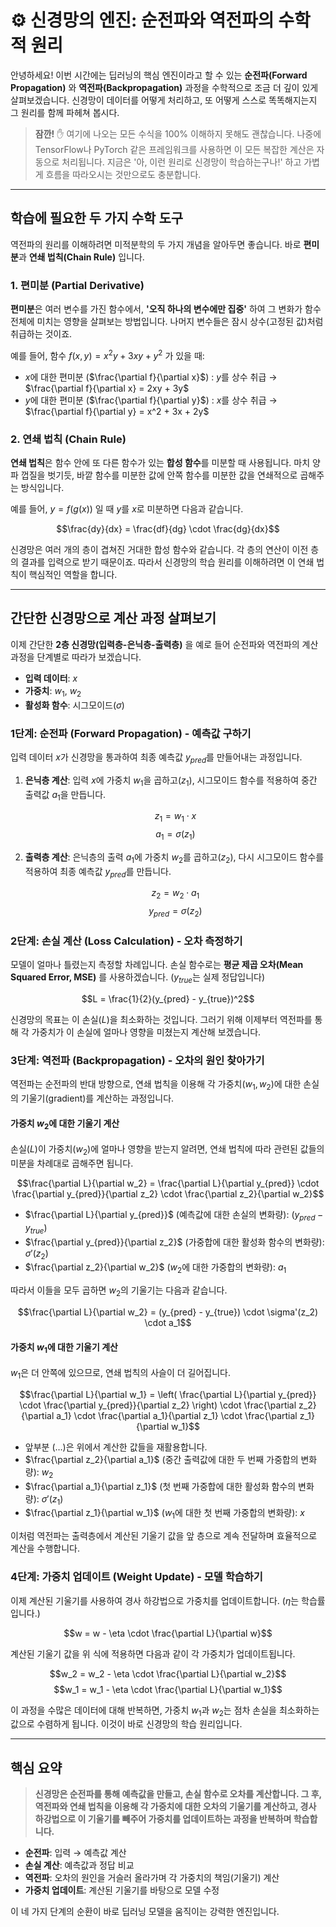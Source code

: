# ⚙️ 신경망의 엔진: 순전파와 역전파의 수학적 원리

안녕하세요! 이번 시간에는 딥러닝의 핵심 엔진이라고 할 수 있는 **순전파(Forward Propagation)** 와 **역전파(Backpropagation)** 과정을 수학적으로 조금 더 깊이 있게 살펴보겠습니다. 신경망이 데이터를 어떻게 처리하고, 또 어떻게 스스로 똑똑해지는지 그 원리를 함께 파헤쳐 봅시다.

> **잠깐!** ✋
> 여기에 나오는 모든 수식을 100% 이해하지 못해도 괜찮습니다. 나중에 TensorFlow나 PyTorch 같은 프레임워크를 사용하면 이 모든 복잡한 계산은 자동으로 처리됩니다. 지금은 '아, 이런 원리로 신경망이 학습하는구나!' 하고 가볍게 흐름을 따라오시는 것만으로도 충분합니다.

---

## 학습에 필요한 두 가지 수학 도구

역전파의 원리를 이해하려면 미적분학의 두 가지 개념을 알아두면 좋습니다. 바로 **편미분**과 **연쇄 법칙(Chain Rule)** 입니다.

### 1. 편미분 (Partial Derivative)

**편미분**은 여러 변수를 가진 함수에서, **'오직 하나의 변수에만 집중'** 하여 그 변화가 함수 전체에 미치는 영향을 살펴보는 방법입니다. 나머지 변수들은 잠시 상수(고정된 값)처럼 취급하는 것이죠.

예를 들어, 함수 $f(x,y) = x^2y + 3xy + y^2$ 가 있을 때:

- $x$에 대한 편미분 ($\frac{\partial f}{\partial x}$) : $y$를 상수 취급 → $\frac{\partial f}{\partial x} = 2xy + 3y$
- $y$에 대한 편미분 ($\frac{\partial f}{\partial y}$) : $x$를 상수 취급 → $\frac{\partial f}{\partial y} = x^2 + 3x + 2y$

### 2. 연쇄 법칙 (Chain Rule)

**연쇄 법칙**은 함수 안에 또 다른 함수가 있는 **합성 함수**를 미분할 때 사용됩니다. 마치 양파 껍질을 벗기듯, 바깥 함수를 미분한 값에 안쪽 함수를 미분한 값을 연쇄적으로 곱해주는 방식입니다.

예를 들어, $y = f(g(x))$ 일 때 $y$를 $x$로 미분하면 다음과 같습니다.

$$\frac{dy}{dx} = \frac{df}{dg} \cdot \frac{dg}{dx}$$

신경망은 여러 개의 층이 겹쳐진 거대한 합성 함수와 같습니다. 각 층의 연산이 이전 층의 결과를 입력으로 받기 때문이죠. 따라서 신경망의 학습 원리를 이해하려면 이 연쇄 법칙이 핵심적인 역할을 합니다.

---

## 간단한 신경망으로 계산 과정 살펴보기

이제 간단한 **2층 신경망(입력층-은닉층-출력층)** 을 예로 들어 순전파와 역전파의 계산 과정을 단계별로 따라가 보겠습니다.

- **입력 데이터**: $x$
- **가중치**: $w_1$, $w_2$
- **활성화 함수**: 시그모이드($\sigma$)

### 1단계: 순전파 (Forward Propagation) - 예측값 구하기

입력 데이터 $x$가 신경망을 통과하여 최종 예측값 $y_{pred}$를 만들어내는 과정입니다.

1.  **은닉층 계산**: 입력 $x$에 가중치 $w_1$을 곱하고($z_1$), 시그모이드 함수를 적용하여 중간 출력값 $a_1$을 만듭니다.

    $$z_1 = w_1 \cdot x$$
    $$a_1 = \sigma(z_1)$$

2.  **출력층 계산**: 은닉층의 출력 $a_1$에 가중치 $w_2$를 곱하고($z_2$), 다시 시그모이드 함수를 적용하여 최종 예측값 $y_{pred}$를 만듭니다.

    $$z_2 = w_2 \cdot a_1$$
    $$y_{pred} = \sigma(z_2)$$

### 2단계: 손실 계산 (Loss Calculation) - 오차 측정하기

모델이 얼마나 틀렸는지 측정할 차례입니다. 손실 함수로는 **평균 제곱 오차(Mean Squared Error, MSE)** 를 사용하겠습니다. ($y_{true}$는 실제 정답입니다)

$$L = \frac{1}{2}(y_{pred} - y_{true})^2$$

신경망의 목표는 이 손실($L$)을 최소화하는 것입니다. 그러기 위해 이제부터 역전파를 통해 각 가중치가 이 손실에 얼마나 영향을 미쳤는지 계산해 보겠습니다.

### 3단계: 역전파 (Backpropagation) - 오차의 원인 찾아가기

역전파는 순전파의 반대 방향으로, 연쇄 법칙을 이용해 각 가중치($w_1, w_2$)에 대한 손실의 기울기(gradient)를 계산하는 과정입니다.

#### **가중치 $w_2$에 대한 기울기 계산**

손실($L$)이 가중치($w_2$)에 얼마나 영향을 받는지 알려면, 연쇄 법칙에 따라 관련된 값들의 미분을 차례대로 곱해주면 됩니다.

$$\frac{\partial L}{\partial w_2} = \frac{\partial L}{\partial y_{pred}} \cdot \frac{\partial y_{pred}}{\partial z_2} \cdot \frac{\partial z_2}{\partial w_2}$$

- $\frac{\partial L}{\partial y_{pred}}$ (예측값에 대한 손실의 변화량): $(y_{pred} - y_{true})$
- $\frac{\partial y_{pred}}{\partial z_2}$ (가중합에 대한 활성화 함수의 변화량): $\sigma'(z_2)$
- $\frac{\partial z_2}{\partial w_2}$ ($w_2$에 대한 가중합의 변화량): $a_1$

따라서 이들을 모두 곱하면 $w_2$의 기울기는 다음과 같습니다.

$$\frac{\partial L}{\partial w_2} = (y_{pred} - y_{true}) \cdot \sigma'(z_2) \cdot a_1$$

#### **가중치 $w_1$에 대한 기울기 계산**

$w_1$은 더 안쪽에 있으므로, 연쇄 법칙의 사슬이 더 길어집니다.

$$\frac{\partial L}{\partial w_1} = \left( \frac{\partial L}{\partial y_{pred}} \cdot \frac{\partial y_{pred}}{\partial z_2} \right) \cdot \frac{\partial z_2}{\partial a_1} \cdot \frac{\partial a_1}{\partial z_1} \cdot \frac{\partial z_1}{\partial w_1}$$

- 앞부분 $\left( \dots \right)$은 위에서 계산한 값들을 재활용합니다.
- $\frac{\partial z_2}{\partial a_1}$ (중간 출력값에 대한 두 번째 가중합의 변화량): $w_2$
- $\frac{\partial a_1}{\partial z_1}$ (첫 번째 가중합에 대한 활성화 함수의 변화량): $\sigma'(z_1)$
- $\frac{\partial z_1}{\partial w_1}$ ($w_1$에 대한 첫 번째 가중합의 변화량): $x$

이처럼 역전파는 출력층에서 계산된 기울기 값을 앞 층으로 계속 전달하며 효율적으로 계산을 수행합니다.

### 4단계: 가중치 업데이트 (Weight Update) - 모델 학습하기

이제 계산된 기울기를 사용하여 경사 하강법으로 가중치를 업데이트합니다. ($\eta$는 학습률입니다.)

$$w = w - \eta \cdot \frac{\partial L}{\partial w}$$

계산된 기울기 값을 위 식에 적용하면 다음과 같이 각 가중치가 업데이트됩니다.

$$w_2 = w_2 - \eta \cdot \frac{\partial L}{\partial w_2}$$
$$w_1 = w_1 - \eta \cdot \frac{\partial L}{\partial w_1}$$

이 과정을 수많은 데이터에 대해 반복하면, 가중치 $w_1$과 $w_2$는 점차 손실을 최소화하는 값으로 수렴하게 됩니다. 이것이 바로 신경망의 학습 원리입니다.

---

## 핵심 요약

> **신경망은 순전파를 통해 예측값을 만들고, 손실 함수로 오차를 계산합니다. 그 후, 역전파와 연쇄 법칙을 이용해 각 가중치에 대한 오차의 기울기를 계산하고, 경사 하강법으로 이 기울기를 빼주어 가중치를 업데이트하는 과정을 반복하며 학습합니다.**

- **순전파**: 입력 → 예측값 계산
- **손실 계산**: 예측값과 정답 비교
- **역전파**: 오차의 원인을 거슬러 올라가며 각 가중치의 책임(기울기) 계산
- **가중치 업데이트**: 계산된 기울기를 바탕으로 모델 수정

이 네 가지 단계의 순환이 바로 딥러닝 모델을 움직이는 강력한 엔진입니다.
